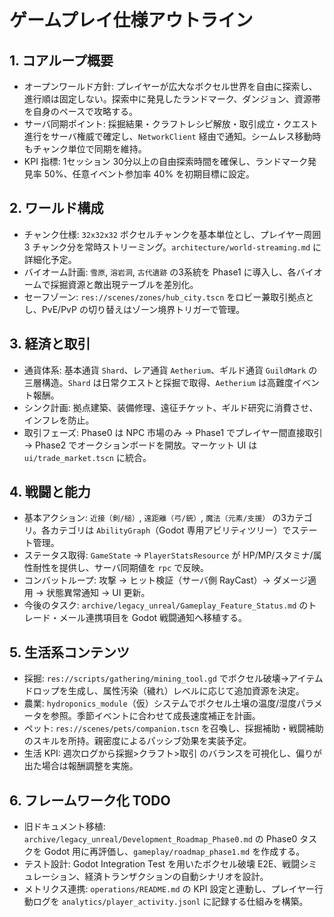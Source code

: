 # ゲームプレイ仕様アウトライン

## 1. コアループ概要
- オープンワールド方針: プレイヤーが広大なボクセル世界を自由に探索し、進行順は固定しない。探索中に発見したランドマーク、ダンジョン、資源帯を自身のペースで攻略する。
- サーバ同期ポイント: 採掘結果・クラフトレシピ解放・取引成立・クエスト進行をサーバ権威で確定し、`NetworkClient` 経由で通知。シームレス移動時もチャンク単位で同期を維持。
- KPI 指標: 1セッション 30分以上の自由探索時間を確保し、ランドマーク発見率 50%、任意イベント参加率 40% を初期目標に設定。

## 2. ワールド構成
- チャンク仕様: `32x32x32` ボクセルチャンクを基本単位とし、プレイヤー周囲 3 チャンク分を常時ストリーミング。`architecture/world-streaming.md` に詳細化予定。
- バイオーム計画: `雪原`, `溶岩洞`, `古代遺跡` の3系統を Phase1 に導入し、各バイオームで採掘資源と敵出現テーブルを差別化。
- セーフゾーン: `res://scenes/zones/hub_city.tscn` をロビー兼取引拠点とし、PvE/PvP の切り替えはゾーン境界トリガーで管理。

## 3. 経済と取引
- 通貨体系: 基本通貨 `Shard`、レア通貨 `Aetherium`、ギルド通貨 `GuildMark` の三層構造。`Shard` は日常クエストと採掘で取得、`Aetherium` は高難度イベント報酬。
- シンク計画: 拠点建築、装備修理、遠征チケット、ギルド研究に消費させ、インフレを防止。
- 取引フェーズ: Phase0 は NPC 市場のみ → Phase1 でプレイヤー間直接取引 → Phase2 でオークションボードを開放。マーケット UI は `ui/trade_market.tscn` に統合。

## 4. 戦闘と能力
- 基本アクション: `近接（剣/槌）`, `遠距離（弓/銃）`, `魔法（元素/支援）` の3カテゴリ。各カテゴリは `AbilityGraph`（Godot 専用アビリティツリー）でステート管理。
- ステータス取得: `GameState` → `PlayerStatsResource` が HP/MP/スタミナ/属性耐性を提供し、サーバ同期値を `rpc` で反映。
- コンバットループ: 攻撃 → ヒット検証（サーバ側 RayCast）→ ダメージ適用 → 状態異常通知 → UI 更新。
- 今後のタスク: `archive/legacy_unreal/Gameplay_Feature_Status.md` のトレード・メール連携項目を Godot 戦闘通知へ移植する。

## 5. 生活系コンテンツ
- 採掘: `res://scripts/gathering/mining_tool.gd` でボクセル破壊→アイテムドロップを生成し、属性汚染（穢れ）レベルに応じて追加資源を決定。
- 農業: `hydroponics_module`（仮）システムでボクセル土壌の温度/湿度パラメータを参照。季節イベントに合わせて成長速度補正を計画。
- ペット: `res://scenes/pets/companion.tscn` を召喚し、採掘補助・戦闘補助のスキルを所持。親密度によるパッシブ効果を実装予定。
- 生活 KPI: 週次ログから採掘>クラフト>取引 のバランスを可視化し、偏りが出た場合は報酬調整を実施。

## 6. フレームワーク化 TODO
- 旧ドキュメント移植: `archive/legacy_unreal/Development_Roadmap_Phase0.md` の Phase0 タスクを Godot 用に再評価し、`gameplay/roadmap_phase1.md` を作成する。
- テスト設計: Godot Integration Test を用いたボクセル破壊 E2E、戦闘シミュレーション、経済トランザクションの自動シナリオを設計。
- メトリクス連携: `operations/README.md` の KPI 設定と連動し、プレイヤー行動ログを `analytics/player_activity.jsonl` に記録する仕組みを構築。
